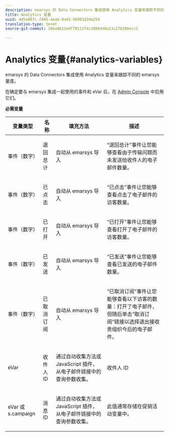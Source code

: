 ```yaml
---
description: emarsys 的 Data Connectors 集成使用 Analytics 变量来跟踪不同的 emarsys 量度。
title: Analytics 变量
uuid: 4d5e087c-f495-4aab-9ad1-9b901d34a254
translation-type: tm+mt
source-git-commit: 16ba0b12e0f70112f4c10804d0a13c278388ecc2

---
```



# Analytics 变量{#analytics-variables}

emarsys 的 Data Connectors 集成使用 Analytics 变量来跟踪不同的 emarsys 量度。

在确定要与 emarsys 集成一起使用的事件和 eVar 后，在 [Admin Console](https://docs.adobe.com/content/help/zh-Hans/analytics/admin/admin-tools/c-admin-tools.html) 中启用它们。

**必需变量**

<table id="table_5B8F3A1EB55D4BB48F669FB84C857256"> 
 <thead> 
  <tr> 
   <th colname="col1" class="entry"> 变量类型 </th> 
   <th colname="col2" class="entry"> 名称 </th> 
   <th colname="col3" class="entry"> 填充方法 </th> 
   <th colname="col4" class="entry"> 描述 </th> 
  </tr>
 </thead>
 <tbody> 
  <tr> 
   <td colname="col1"> 事件（数字） </td> 
   <td colname="col2"> 退回总计 </td> 
   <td colname="col3"> <p>自动从 emarsys 导入 </p> </td> 
   <td colname="col4"> <p>“退回总计”事件让您能够查看由于传输问题而未发送给收件人的电子邮件数量。 </p> </td> 
  </tr> 
  <tr> 
   <td colname="col1"> 事件（数字） </td> 
   <td colname="col2"> 已点击 </td> 
   <td colname="col3"> <p>自动从 emarsys 导入 </p> </td> 
   <td colname="col4"> <p>“已点击”事件让您能够查看点击了电子邮件的访客数量。 </p> </td> 
  </tr> 
  <tr> 
   <td colname="col1"> 事件（数字） </td> 
   <td colname="col2"> 已打开 </td> 
   <td colname="col3"> <p>自动从 emarsys 导入 </p> </td> 
   <td colname="col4"> <p>“已打开”事件让您能够查看打开了电子邮件的访客数量。 </p> </td> 
  </tr> 
  <tr> 
   <td colname="col1"> 事件（数字） </td> 
   <td colname="col2"> 已发送 </td> 
   <td colname="col3"> <p>自动从 emarsys 导入 </p> </td> 
   <td colname="col4"> <p>“已发送”事件让您能够查看已发送的电子邮件数量。 </p> </td> 
  </tr> 
  <tr> 
   <td colname="col1"> 事件（数字） </td> 
   <td colname="col2"> 已取消订阅 </td> 
   <td colname="col3"> <p>自动从 emarsys 导入 </p> </td> 
   <td colname="col4"> <p>“已取消订阅”事件让您能够查看以下访客的数量：打开了电子邮件，但随后单击“取消订阅”链接以选择退出接收贵组织今后的电子邮件。 </p> </td> 
  </tr> 
  <tr> 
   <td colname="col1"> eVar </td> 
   <td colname="col2"> 收件人 ID </td> 
   <td colname="col3"> <p>通过自动收集方法或 JavaScript 插件，从电子邮件链接中的查询参数收集。 </p> </td> 
   <td colname="col4"> 收件人 ID </td> 
  </tr> 
  <tr> 
   <td colname="col1"> eVar 或 s.campaign </td> 
   <td colname="col2"> 消息 ID </td> 
   <td colname="col3"> <p>通过自动收集方法或 JavaScript 插件，从电子邮件链接中的查询参数收集。 </p> </td> 
   <td colname="col4"> 此值通常存储在促销活动变量中。 </td> 
  </tr> 
 </tbody> 
</table>

